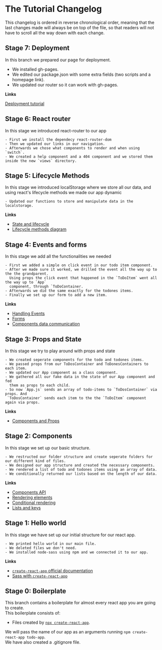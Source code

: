 # The Tutorial Changelog

This changelog is ordered in reverse chronological order, meaning that the last changes made will always be on top of the file, so that readers will not have to scroll all the way down with each change.

## Stage 7: Deployment

In this branch we prepared our page for deployment.

- We installed gh-pages.
- We edited our package.json with some extra fields (two scripts and a homepage link).
- We updated our router so it can work with gh-pages.

**Links**

[Deployment tutorial](https://github.com/gitname/react-gh-pages)

## Stage 6: React router

In this stage we introduced react-router to our app

    - First we install the dependecy react-router-dom
    - Then we updated our links in our navigation.
    - Afterwards we chose what components to render and when using `switch`.
    - We created a help component and a 404 component and we stored them inside the new `views` directory.

## Stage 5: Lifecycle Methods

In this stage we introduced localStorage where we store all our data, and using react's lifecycle methods we made our app dynamic

    - Updated our functions to store and manipulate data in the localstorage.

**Links**

- [State and lifecycle](https://reactjs.org/docs/state-and-lifecycle.html)
- [Lifecycle methods diagram](https://hackernoon.com/hn-images/1*sn-ftowp0_VVRbeUAFECMA.png)

## Stage 4: Events and forms

In this stage we add all the functionalities we needed

    - First we added a simple on click event in our todo item component.
    - After we made sure it worked, we drilled the event all the way up to the the grandparent.
      Using props the click event that happened in the `ToDoItem` went all the way up to `App`
      component, through `ToDoContainer.
    - Afterwards we did the same exactly for the todones items.
    - Finally we set up our form to add a new item.

**Links**

- [Handling Events](https://reactjs.org/docs/handling-events.html)
- [Forms](https://reactjs.org/docs/forms.html)
- [Components data communication](https://medium.com/@ruthmpardee/passing-data-between-react-components-103ad82ebd17)

## Stage 3: Props and State

In this stage we try to play around with props and state

    - We created seperate components for the todo and todones items.
    - We passed props from our ToDosContainer and ToDonesContainers to each item.
    - We updated our App component as a class component.
    - We gathered all our fake data in the state of our App component and fed
      them as props to each child.
    - So now `App.js` sends an array of todo-items to `ToDosContainer` via props. And
     `ToDosContainer` sends each item to the the `ToDoItem` component again via props.

**Links**

- [Components and Props](https://reactjs.org/docs/components-and-props.html)

## Stage 2: Components

In this stage we set up our basic structure.

    - We restructed our folder structure and create seperate folders for our different kind of files.
    - We designed our app structure and created the necessary components.
    - We rendered a list of todo and todones items using an array of data.
    - We conditionally returned our lists based on the length of our data.

**Links**

- [Components API](https://reactjs.org/docs/react-component.html)
- [Rendering elements](https://reactjs.org/docs/rendering-elements.html)
- [Conditional rendering](https://reactjs.org/docs/conditional-rendering.html)
- [Lists and keys](https://reactjs.org/docs/lists-and-keys.html)

## Stage 1: Hello world

In this stage we have set up our initial structure for our react app.

    - We printed hello world in our main file.
    - We deleted files we don't need.
    - We installed node-sass using npm and we connected it to our app.

**Links**

- [ `create-react-app` official documentation ](https://create-react-app.dev/)
- [Sass with `create-react-app`](https://create-react-app.dev/docs/adding-a-sass-stylesheet/)

## Stage 0: Boilerplate

This branch contains a boilerplate for almost every react app you are going to create.  
This boilerplate consists of:

- Files created by [`npx create-react-app`](https://github.com/facebook/create-react-app).

We will pass the name of our app as an arguments running `npm create-react-app todo-app`.  
We have also created a .gitignore file.
